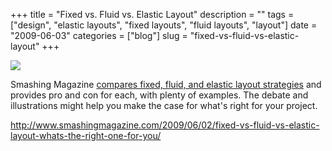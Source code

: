 +++
title = "Fixed vs. Fluid vs. Elastic Layout"
description = ""
tags = ["design", "elastic layouts", "fixed layouts", "fluid layouts", "layout"]
date = "2009-06-03"
categories = ["blog"]
slug = "fixed-vs-fluid-vs-elastic-layout"
+++



  <div class="notebook-screenshot"><a href="http://www.smashingmagazine.com/2009/06/02/fixed-vs-fluid-vs-elastic-layout-whats-the-right-one-for-you/"><img src="//media.konigi.com/bluga/wt4a268cf34724e_0.jpg"/></a></div><p>Smashing Magazine <a href="http://www.smashingmagazine.com/2009/06/02/fixed-vs-fluid-vs-elastic-layout-whats-the-right-one-for-you/">compares fixed, fluid, and elastic layout strategies</a> and provides pro and con for each, with plenty of examples. The debate and illustrations might help you make the case for what's right for your project. </p>
    
  <a href="http://www.smashingmagazine.com/2009/06/02/fixed-vs-fluid-vs-elastic-layout-whats-the-right-one-for-you/">http://www.smashingmagazine.com/2009/06/02/fixed-vs-fluid-vs-elastic-layout-whats-the-right-one-for-you/</a>
